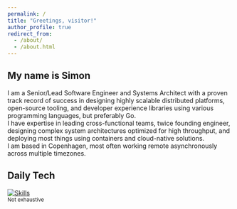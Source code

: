 ```yaml
---
permalink: /
title: "Greetings, visitor!"
author_profile: true
redirect_from: 
  - /about/
  - /about.html
---
```


My name is Simon
------
I am a Senior/Lead Software Engineer and Systems Architect with a proven track record of success in designing highly scalable distributed platforms, open-source tooling, and developer experience libraries using various programming languages, but preferably Go.
<br>
I have expertise in leading cross-functional teams, twice founding engineer, designing complex system architectures optimized for high throughput, and deploying most things using containers and cloud-native solutions. 
<br>
I am based in Copenhagen, most often working remote asynchronously across multiple timezones.

Daily Tech
------
[![Skills](https://skillicons.dev/icons?i=go,zig,ts,nodejs,kubernetes,terraform,docker,linux,vim,aws,cloudflare,bash,git,githubactions,nginx,postgres,dynamodb,elasticsearch,grafana,supabase,raspberrypi,githubactions,graphql,redis&perline=5)](https://github.com/blixenkrone)
<br>
<small> Not exhaustive </small>
